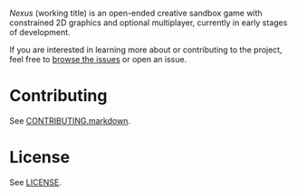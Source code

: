 *Nexus* (working title) is an open-ended creative sandbox game with constrained
2D graphics and optional multiplayer, currently in early stages of development.

If you are interested in learning more about or contributing to the project,
feel free to [browse the issues](
https://github.com/HeladoDeBrownie/Nexus/issues) or open an issue.

# Contributing

See [CONTRIBUTING.markdown](CONTRIBUTING.markdown).

# License

See [LICENSE](LICENSE).

